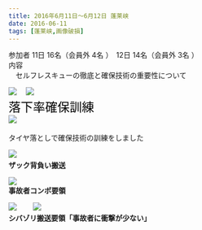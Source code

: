 ```yaml
---
title: 2016年6月11日～6月12日 蓬莱峡
date: 2016-06-11
tags: [蓬莱峡,画像破損]
---
```


参加者 11日 16名（会員外 4名 ）　12日 14名（会員外 3名 ）  
内容  
　セルフレスキューの徹底と確保技術の重要性について  

![](/2016/06/11/20160611/dscn3042.jpg)　
![](/2016/06/11/20160611/dscn3044.jpg)  
<font size="5" color="Black">落下率確保訓練</font>  
![](/2016/06/11/20160611/dscn3080.jpg)　  

タイヤ落としで確保技術の訓練をしました

![](/2016/06/11/20160611/dscn3055.jpg)　  
**ザック背負い搬送**

![](/2016/06/11/20160611/dscn3060.jpg)  
**事故者コンポ要領**

![](/2016/06/11/20160611/dscn3074.jpg)　　
![](/2016/06/11/20160611/dscn3075.jpg)  
**シバゾリ搬送要領「事故者に衝撃が少ない」**

